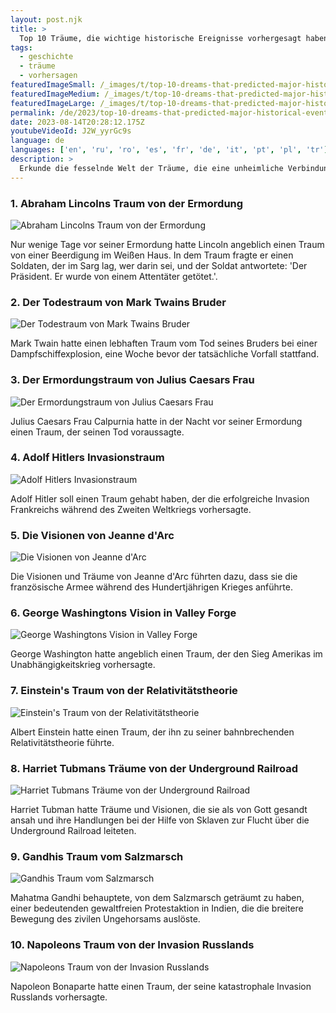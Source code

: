 ```yaml
---
layout: post.njk
title: >
  Top 10 Träume, die wichtige historische Ereignisse vorhergesagt haben
tags:
  - geschichte
  - träume
  - vorhersagen
featuredImageSmall: /_images/t/top-10-dreams-that-predicted-major-historical-events-cover-de-small.webp
featuredImageMedium: /_images/t/top-10-dreams-that-predicted-major-historical-events-cover-de-medium.webp
featuredImageLarge: /_images/t/top-10-dreams-that-predicted-major-historical-events-cover-de-large.webp
permalink: /de/2023/top-10-dreams-that-predicted-major-historical-events.html
date: 2023-08-14T20:28:12.175Z
youtubeVideoId: J2W_yyrGc9s
language: de
languages: ['en', 'ru', 'ro', 'es', 'fr', 'de', 'it', 'pt', 'pl', 'tr']
description: >
  Erkunde die fesselnde Welt der Träume, die eine unheimliche Verbindung zu bedeutenden historischen Ereignissen hatten. Diese Träume wurden von einigen der einflussreichsten Persönlichkeiten der Geschichte berichtet, die ihr Handeln oder ihre Entscheidungen einem prophetischen Traum zuschrieben, den sie hatten.
---
```


### 1. Abraham Lincolns Traum von der Ermordung

![Abraham Lincolns Traum von der Ermordung](/_images/b/b5700ecce53e3a9423814125933b3746-medium.webp)

Nur wenige Tage vor seiner Ermordung hatte Lincoln angeblich einen Traum von einer Beerdigung im Weißen Haus. In dem Traum fragte er einen Soldaten, der im Sarg lag, wer darin sei, und der Soldat antwortete: 'Der Präsident. Er wurde von einem Attentäter getötet.'.

### 2. Der Todestraum von Mark Twains Bruder

![Der Todestraum von Mark Twains Bruder](/_images/8/8d9082f5d4dfaccf968642f7624c0102-medium.webp)

Mark Twain hatte einen lebhaften Traum vom Tod seines Bruders bei einer Dampfschiffexplosion, eine Woche bevor der tatsächliche Vorfall stattfand.

### 3. Der Ermordungstraum von Julius Caesars Frau

![Der Ermordungstraum von Julius Caesars Frau](/_images/6/6fccdbbbcbea81d37f6b5f761fe578ca-medium.webp)

Julius Caesars Frau Calpurnia hatte in der Nacht vor seiner Ermordung einen Traum, der seinen Tod voraussagte.

### 4. Adolf Hitlers Invasionstraum

![Adolf Hitlers Invasionstraum](/_images/9/94d43cae3fb0469b00167c32c536e43e-medium.webp)

Adolf Hitler soll einen Traum gehabt haben, der die erfolgreiche Invasion Frankreichs während des Zweiten Weltkriegs vorhersagte.

### 5. Die Visionen von Jeanne d'Arc

![Die Visionen von Jeanne d'Arc](/_images/2/20edbe4318dabad49e868906452a4ee1-medium.webp)

Die Visionen und Träume von Jeanne d'Arc führten dazu, dass sie die französische Armee während des Hundertjährigen Krieges anführte.

### 6. George Washingtons Vision in Valley Forge

![George Washingtons Vision in Valley Forge](/_images/8/8645100892dcac6391ba23d9f8c0be2d-medium.webp)

George Washington hatte angeblich einen Traum, der den Sieg Amerikas im Unabhängigkeitskrieg vorhersagte.

### 7. Einstein's Traum von der Relativitätstheorie

![Einstein's Traum von der Relativitätstheorie](/_images/4/49b1d770de34d670079a5ed2830d586c-medium.webp)

Albert Einstein hatte einen Traum, der ihn zu seiner bahnbrechenden Relativitätstheorie führte.

### 8. Harriet Tubmans Träume von der Underground Railroad

![Harriet Tubmans Träume von der Underground Railroad](/_images/8/84263b283b22dc9f5554bf068201e992-medium.webp)

Harriet Tubman hatte Träume und Visionen, die sie als von Gott gesandt ansah und ihre Handlungen bei der Hilfe von Sklaven zur Flucht über die Underground Railroad leiteten.

### 9. Gandhis Traum vom Salzmarsch

![Gandhis Traum vom Salzmarsch](/_images/0/011a7ac48faaae17f19ec3c2c0fc267c-medium.webp)

Mahatma Gandhi behauptete, von dem Salzmarsch geträumt zu haben, einer bedeutenden gewaltfreien Protestaktion in Indien, die die breitere Bewegung des zivilen Ungehorsams auslöste.

### 10. Napoleons Traum von der Invasion Russlands

![Napoleons Traum von der Invasion Russlands](/_images/2/26ddb09d652b3a6a397c169f32d2bbd2-medium.webp)

Napoleon Bonaparte hatte einen Traum, der seine katastrophale Invasion Russlands vorhersagte.

